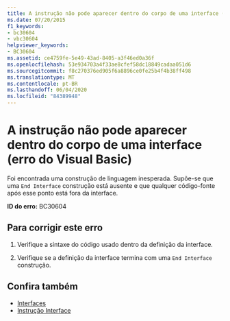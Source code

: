```yaml
---
title: A instrução não pode aparecer dentro do corpo de uma interface (erro do Visual Basic)
ms.date: 07/20/2015
f1_keywords:
- bc30604
- vbc30604
helpviewer_keywords:
- BC30604
ms.assetid: ce4759fe-5e49-43ad-8405-a3f46ed0a36f
ms.openlocfilehash: 53e934703a4f33ae8cfef58dc18849cadaa051d6
ms.sourcegitcommit: f8c270376ed905f6a8896ce0fe25b4f4b38ff498
ms.translationtype: MT
ms.contentlocale: pt-BR
ms.lasthandoff: 06/04/2020
ms.locfileid: "84389948"
---
```

# <a name="statement-cannot-appear-within-an-interface-body-visual-basic-error"></a>A instrução não pode aparecer dentro do corpo de uma interface (erro do Visual Basic)
Foi encontrada uma construção de linguagem inesperada. Supõe-se que uma `End Interface` construção está ausente e que qualquer código-fonte após esse ponto está fora da interface.  
  
 **ID do erro:** BC30604  
  
## <a name="to-correct-this-error"></a>Para corrigir este erro  
  
1. Verifique a sintaxe do código usado dentro da definição da interface.  
  
2. Verifique se a definição da interface termina com uma `End Interface` construção.  
  
## <a name="see-also"></a>Confira também

- [Interfaces](../programming-guide/language-features/interfaces/index.md)
- [Instrução Interface](../language-reference/statements/interface-statement.md)
